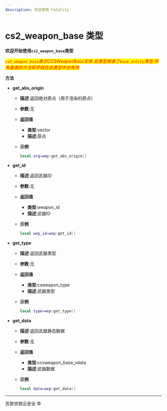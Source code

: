 ```yaml
---
description: 欢迎使用 Fatality
---
```


# cs2\_weapon\_base 类型

**欢迎开始使用`cs2_weapon_base`类型**

_<mark style="color:red;">`cs2_weapon_base`</mark><mark style="color:red;">表示CCSWeaponBase实体 此类型继承了</mark><mark style="color:red;">`base_entity`</mark><mark style="color:red;">类型 所有基类的方法和字段在此类型中也有效</mark>_

**方法**

* **get\_abs\_origin**
  * **描述**:返回绝对原点（用于渲染的原点）
  * **参数**:无
  * **返回值**
    * **类型**:vector
    * **描述**:原点
  *   **示例**

      ```lua
      local org=wep:get_abs_origin()
      ```
* **get\_id**
  * **描述**:返回武器ID
  * **参数**:无
  * **返回值**
    * **类型**:weapon\_id
    * **描述**:武器ID
  *   **示例**

      ```lua
      local wep_id=wep:get_id()
      ```
* **get\_type**
  * **描述**:返回武器类型
  * **参数**:无
  * **返回值**
    * **类型**:csweapon\_type
    * **描述**:武器类型
  *   **示例**

      ```lua
      local type=wep:get_type()
      ```
* **get\_data**
  * **描述**:返回武器静态数据
  * **参数**:无
  * **返回值**
    * **类型**:ccsweapon\_base\_vdata
    * **描述**:武器数据
  *   **示例**

      ```lua
      local data=wep:get_data()
      ```

***

苏黎世银云安全  ©
